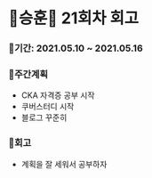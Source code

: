 # 🌼승훈🌼 21회차 회고

### 🥕기간: 2021.05.10 ~ 2021.05.16

### 🍆주간계획

- CKA 자격증 공부 시작
- 쿠버스터디 시작
- 블로그 꾸준히 

### 🥦회고

- 계획을 잘 세워서 공부하자
